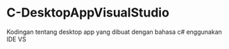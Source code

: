 # C-DesktopAppVisualStudio
Kodingan tentang desktop app yang dibuat dengan bahasa c# enggunakan IDE VS
